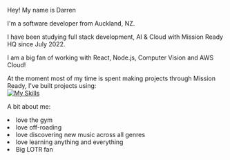 Hey! My name is Darren 

I'm a software developer from Auckland, NZ.

I have been studying full stack development, AI & Cloud with Mission Ready HQ since July 2022. 

I am a big fan of working with React, Node.js, Computer Vision and AWS Cloud! 

At the moment most of my time is spent making projects through Mission Ready, I've built projects using: </br>
[![My Skills](https://skillicons.dev/icons?i=,html,css,js,react,node,express,mysql,mongodb,docker)](https://skillicons.dev)

A bit about me: <br/>
<li> love the gym <br/>
<li> love off-roading <br/>
<li> love discovering new music across all genres <br/>
<li> love learning anything and everything <br/>
<li> Big LOTR fan <br/>
 



<!---
DarrenCooperM/DarrenCooperM is a ✨ special ✨ repository because its `README.md` (this file) appears on your GitHub profile.
You can click the Preview link to take a look at your changes.
--->
